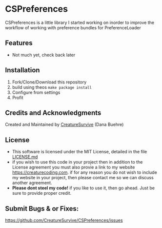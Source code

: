 # CSPreferences

CSPreferences is a little library I started working on inorder to improve the workflow of working with preference bundles for PreferenceLoader

## Features

- Not much yet, check back later

## Installation

1. Fork/Clone/Download this repository
2. build using theos `make package install`
3. Configure from settings
4. Profit



## Credits and Acknowledgments

Created and Maintained by [CreatureSurvive](https://creaturecoding.com/) (Dana Buehre)



## License

- This software is licensed under the MIT License, detailed in the file [LICENSE.md](https://github.com/CreatureSurvive/CSPasteManager/tree/master/LICENCE.md)
- if you wish to use this code in your project then in addition to the License agreement you must also provie a link to my website https://creaturecoding.com. if for any reason you do not wish to include my website in your project, then please contact me so we can discuss another agreement.
- __Please dont steel my code!__ if you like to use it, then go ahead. Just be sure to provide proper credit.

## Submit Bugs & or Fixes:

https://github.com/CreatureSurvive/CSPreferences/issues

